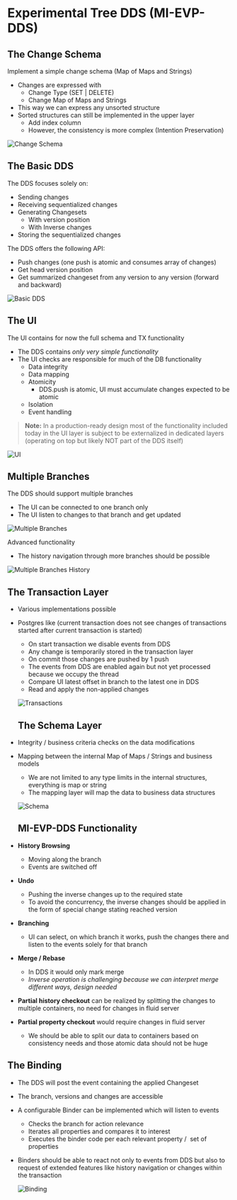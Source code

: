 # Experimental Tree DDS (MI-EVP-DDS)

## The Change Schema

Implement a simple change schema (Map of Maps and Strings)
- Changes are expressed with
  - Change Type (SET | DELETE)
  - Change Map of Maps and Strings
- This way we can express any unsorted structure
- Sorted structures can still be implemented in the upper layer
  - Add index column
  - However, the consistency is more complex (Intention Preservation)

![Change Schema](./img/Slide2.jpg "Change Schema")

## The Basic DDS

The DDS focuses solely on:
- Sending changes
- Receiving sequentialized changes
- Generating Changesets
  - With version position
  - With Inverse changes
- Storing the sequentialized changes

The DDS offers the following API:
- Push changes (one push is atomic and consumes array of changes)
- Get head version position
- Get summarized changeset from any version to any version (forward and backward)

![Basic DDS](./img/Slide3.jpg "Basic DDS")

## The UI

The UI contains for now the full schema and TX functionality
- The DDS contains _only very simple functionality_
- The UI checks are responsible for much of the DB functionality
  - Data integrity 
  - Data mapping
  - Atomicity 
    - DDS.push is atomic, UI must accumulate changes expected to be atomic
  - Isolation
  - Event handling

>__Note:__ In a production-ready design most of the functionality included today in the UI layer is subject to be externalized in dedicated layers (operating on top but likely NOT part of the DDS itself)

![UI](./img/Slide4.jpg "UI")

## Multiple Branches

The DDS should support multiple branches
- The UI can be connected to one branch only
- The UI listen to changes to that branch and get updated

![Multiple Branches](./img/Slide6.jpg "Multiple Branches")

Advanced functionality
- The history navigation through more branches should be possible

![Multiple Branches History](./img/Slide6-1.jpg "Multiple Branches History")

## The Transaction Layer

- Various implementations possible
- Postgres like (current transaction does not see changes of transactions started after current transaction is started)
  - On start transaction we disable events from DDS
  - Any change is temporarily stored in the transaction layer
  - On commit those changes are pushed by 1 push
  - The events from DDS are enabled again but not yet processed because we occupy the thread
  - Compare UI latest offset in branch to the latest one in DDS
  - Read and apply the non-applied changes

  ![Transactions](./img/Slide7.jpg "Transactions")

  ## The Schema Layer

- Integrity / business criteria checks on the data modifications
- Mapping between the internal Map of Maps / Strings and business models
  - We are not limited to any type limits in the internal structures, everything is map or string 
  - The mapping layer will map the data to business data structures

  ![Schema](./img/Slide8.jpg "Schema")

  ## MI-EVP-DDS Functionality

- __History Browsing__
  - Moving along the branch
  - Events are switched off
- __Undo__ 
  - Pushing the inverse changes up to the required state
  - To avoid the concurrency, the inverse changes should be applied in the form of special change stating reached version
- __Branching__
  - UI can select, on which branch it works, push the changes there and listen to the events solely for that branch
- __Merge / Rebase__
  - In DDS it would only mark merge 
  - _Inverse operation is challenging because we can interpret merge different ways, design needed_ 
- __Partial history checkout__ can be realized by splitting the changes to multiple containers, no need for changes in fluid server
- __Partial property checkout__ would require changes in fluid server
  - We should be able to split our data to containers based on consistency needs and those atomic data should not be huge

## The Binding

- The DDS will post the event containing the applied Changeset
- The branch, versions and changes are accessible
- A configurable Binder can be implemented which will listen to events
  - Checks the branch for action relevance
  - Iterates all properties and compares it to interest
  - Executes the binder code per each relevant property /  set of properties
- Binders should be able to react not only to events from DDS but also to request of extended features like history navigation or changes within the transaction

  ![Binding](./img/Slide10.jpg "Binding")